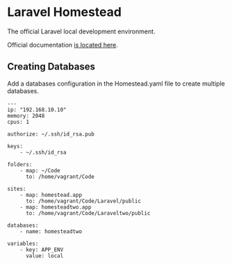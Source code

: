 # Laravel Homestead

The official Laravel local development environment.

Official documentation [is located here](http://laravel.com/docs/homestead?version=4.2).

## Creating Databases

Add a databases configuration in the Homestead.yaml file to create multiple databases.

```
---
ip: "192.168.10.10"
memory: 2048
cpus: 1

authorize: ~/.ssh/id_rsa.pub

keys:
    - ~/.ssh/id_rsa

folders:
    - map: ~/Code
      to: /home/vagrant/Code

sites:
    - map: homestead.app
      to: /home/vagrant/Code/Laravel/public
    - map: homesteadtwo.app
      to: /home/vagrant/Code/Laraveltwo/public

databases:
    - name: homesteadtwo

variables:
    - key: APP_ENV
      value: local

```
